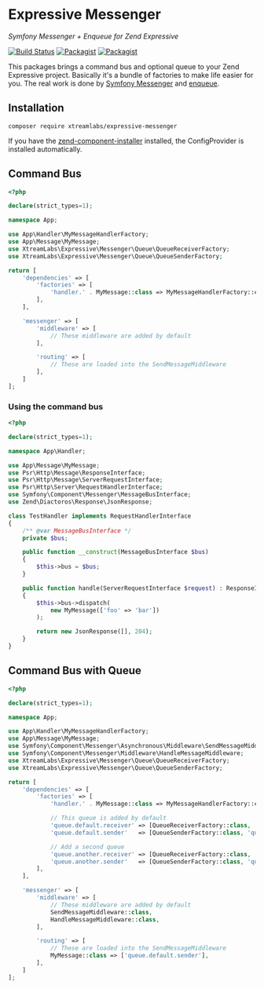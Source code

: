 # Expressive Messenger

_Symfony Messenger + Enqueue for Zend Expressive_

[![Build Status](https://travis-ci.org/xtreamlabs/expressive-messenger.svg)](https://travis-ci.org/xtreamlabs/expressive-messenger)
[![Packagist](https://img.shields.io/packagist/v/xtreamlabs/expressive-messenger.svg)](https://packagist.org/packages/xtreamlabs/expressive-messenger)
[![Packagist](https://img.shields.io/packagist/vpre/xtreamlabs/expressive-messenger.svg)](https://packagist.org/packages/xtreamlabs/expressive-messenger)

This packages brings a command bus and optional queue to your Zend Expressive project. Basically it's a bundle of
factories to make life easier for you. The real work is done by [Symfony Messenger](https://github.com/symfony/messenger)
and [enqueue](https://github.com/php-enqueue/enqueue).

## Installation

    composer require xtreamlabs/expressive-messenger

If you have the [zend-component-installer](https://github.com/zendframework/zend-component-installer) installed, the
ConfigProvider is installed automatically.

## Command Bus

```php
<?php

declare(strict_types=1);

namespace App;

use App\Handler\MyMessageHandlerFactory;
use App\Message\MyMessage;
use XtreamLabs\Expressive\Messenger\Queue\QueueReceiverFactory;
use XtreamLabs\Expressive\Messenger\Queue\QueueSenderFactory;

return [
    'dependencies' => [
        'factories' => [
            'handler.' . MyMessage::class => MyMessageHandlerFactory::class,
        ],
    ],

    'messenger' => [
        'middleware' => [
            // These middleware are added by default
        ],

        'routing' => [
            // These are loaded into the SendMessageMiddleware
        ],
    ]
];
```

### Using the command bus

```php
<?php

declare(strict_types=1);

namespace App\Handler;

use App\Message\MyMessage;
use Psr\Http\Message\ResponseInterface;
use Psr\Http\Message\ServerRequestInterface;
use Psr\Http\Server\RequestHandlerInterface;
use Symfony\Component\Messenger\MessageBusInterface;
use Zend\Diactoros\Response\JsonResponse;

class TestHandler implements RequestHandlerInterface
{
    /** @var MessageBusInterface */
    private $bus;

    public function __construct(MessageBusInterface $bus)
    {
        $this->bus = $bus;
    }

    public function handle(ServerRequestInterface $request) : ResponseInterface
    {
        $this->bus->dispatch(
            new MyMessage(['foo' => 'bar'])
        );

        return new JsonResponse([], 204);
    }
}
```

## Command Bus with Queue

```php
<?php

declare(strict_types=1);

namespace App;

use App\Handler\MyMessageHandlerFactory;
use App\Message\MyMessage;
use Symfony\Component\Messenger\Asynchronous\Middleware\SendMessageMiddleware;
use Symfony\Component\Messenger\Middleware\HandleMessageMiddleware;
use XtreamLabs\Expressive\Messenger\Queue\QueueReceiverFactory;
use XtreamLabs\Expressive\Messenger\Queue\QueueSenderFactory;

return [
    'dependencies' => [
        'factories' => [
            'handler.' . MyMessage::class => MyMessageHandlerFactory::class,

            // This queue is added by default
            'queue.default.receiver' => [QueueReceiverFactory::class, 'queue.default'],
            'queue.default.sender'   => [QueueSenderFactory::class, 'queue.default'],

            // Add a second queue
            'queue.another.receiver' => [QueueReceiverFactory::class, 'queue.another'],
            'queue.another.sender'   => [QueueSenderFactory::class, 'queue.another'],
        ],
    ],

    'messenger' => [
        'middleware' => [
            // These middleware are added by default
            SendMessageMiddleware::class,
            HandleMessageMiddleware::class,
        ],

        'routing' => [
            // These are loaded into the SendMessageMiddleware
            MyMessage::class => ['queue.default.sender'],
        ],
    ]
];
```
